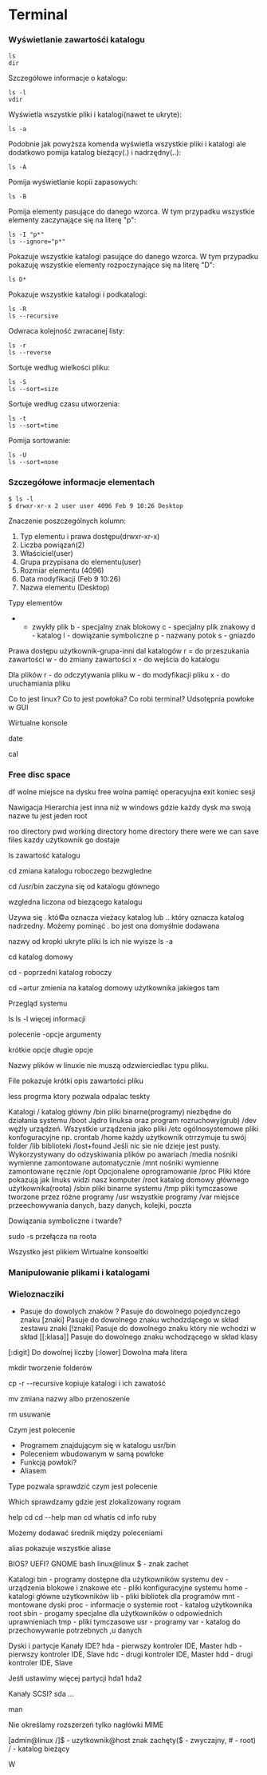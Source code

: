 # Terminal

### Wyświetlanie zawartośći katalogu

```console
ls
dir
```

Szczegółowe informacje o katalogu:

``` console
ls -l
vdir
```

Wyświetla wszystkie pliki i katalogi(nawet te ukryte):

``` console
ls -a
```

Podobnie jak powyższa komenda wyświetla wszystkie pliki i katalogi ale dodatkowo pomija katalog bieżący(.) i nadrzędny(..):

``` console
ls -A
```

Pomija wyświetlanie kopii zapasowych:

``` console
ls -B
```

Pomija elementy pasujące do danego wzorca. W tym przypadku wszystkie elementy zaczynające się na literę "p":

``` console
ls -I "p*"
ls --ignore="p*"
```

Pokazuje wszystkie katalogi pasujące do danego wzorca. W tym przypadku pokazuję wszystkie elementy rozpoczynające się na literę "D":

``` console
ls D*
```

Pokazuje wszystkie katalogi i podkatalogi:

``` console
ls -R
ls --recursive
```

Odwraca kolejność zwracanej listy:

``` console
ls -r
ls --reverse
```

Sortuje według wielkości pliku:

``` console
ls -S
ls --sort=size
```

Sortuje według czasu utworzenia:

``` console
ls -t
ls --sort=time
```

Pomija sortowanie:

``` console
ls -U
ls --sort=none
```

### Szczegółowe informacje  elementach
``` console
$ ls -l
$ drwxr-xr-x 2 user user 4096 Feb 9 10:26 Desktop
```

Znaczenie poszczególnych kolumn:
1. Typ elementu i prawa dostępu(drwxr-xr-x)
2. Liczba powiązań(2)
3. Właściciel(user)
4. Grupa przypisana do elementu(user)
5. Rozmiar elementu (4096)
6. Data modyfikacji (Feb 9 10:26)
7. Nazwa elementu (Desktop)

Typy elementów
- - zwykły plik
b - specjalny znak blokowy
c - specjalny plik znakowy
d - katalog
l - dowiązanie symboliczne
p - nazwany potok
s - gniazdo

Prawa dostępu
użytkownik-grupa-inni
dal katalogów
r = do przeszukania zawartości
w - do zmiany zawartości
x - do wejścia do katalogu

Dla plików
r - do odczytywania pliku
w - do modyfikacji pliku
x - do uruchamiania pliku



Co to jest linux?
Co to jest powłoka?
Co robi terminal? Udsotępnia powłoke w GUI

Wirtualne konsole

date

cal

### Free disc space
df wolne miejsce na dysku
free wolna pamięć operacyujna
exit koniec sesji

Nawigacja
Hierarchia jest inna niż w windows gdzie każdy dysk ma swoją nazwe tu jest jeden root

roo directory
pwd working directory
home directory there were we can save files kazdy użytkownik go dostaje

ls zawartość katalogu

cd zmiana katalogu roboczego
bezwgledne

cd /usr/bin zaczyna się od katalogu głównego

wzgledna liczona od biezącego katalogu

Uzywa się . któ©a oznacza vieżacy katalog lub .. który oznacza katalog nadrzedny. Możemy pominąć . bo jest ona domyśłnie dodawana

nazwy
od kropki ukryte pliki ls ich nie wyisze ls -a

cd katalog domowy

cd - poprzedni katalog roboczy

cd ~artur zmienia na katalog domowy użytkownika jakiegos tam

Przegląd systemu

ls
ls -l więcej informacji

polecenie -opcje argumenty

krótkie opcje długie opcje

Nazwy plików w linuxie nie muszą odzwierciedlac typu pliku.

File pokazuje krótki opis zawartości pliku

less progrma ktory pozwala odpalac teskty


Katalogi
/ katalog główny
/bin pliki binarne(programy) niezbędne do działania systemu
/boot Jądro linuksa oraz program rozruchowy(grub)
/dev wężly urządzeń. Wszystkie urządzenia jako pliki
/etc ogólnosystemowe pliki konfoguracyjne np. crontab
/home każdy użytkownik otrrzymuje tu swój folder
/lib biblioteki
/lost+found Jeśli nic sie nie dzieje jest pusty. Wykorzystywany do odzyskiwania plików po awariach
/media nośniki wymienne zamontowane automatycznie
/mnt nośniki wymienne zamontowane ręcznie
/opt Opcjonalene oprogramowanie
/proc Pliki które pokazują jak linuks widzi nasz komputer
/root katalog domowy głównego użytkownika(roota)
/sbin pliki binarne systemu
/tmp pliki tymczasowe tworzone przez różne programy
/usr wszystkie programy
/var miejsce przeechowywania danych, bazy danych, kolejki, poczta


Dowiązania symboliczne i twarde?

sudo -s przełącza na roota

Wszystko jest plikiem
Wirtualne konsoeltki

### Manipulowanie plikami i katalogami
### Wieloznacziki
* Pasuje do dowolych znaków
? Pasuje do dowolnego pojedynczego znaku
[znaki] Pasuje do dowolnego znaku wchodzdącego w skład zestawu znaki
[!znaki] Pasuje do dowolnego znaku który nie wchodzi w skład
[[:klasa]] Pasuje do dowolnego znaku wchodzącego w skład klasy

[:digit] Do dowolnej liczby
[:lower] Dowolna mała litera

mkdir tworzenie folderów

cp -r --recursive kopiuje katalogi i ich zawatość

mv zmiana nazwy albo przenoszenie

rm usuwanie


Czym jest polecenie
- Programem znajdującym się w katalogu usr/bin
- Poleceniem wbudowanym w samą powłoke
- Funkcją powłoki?
- Aliasem

Type pozwala sprawdzić czym jest polecenie

Which sprawdzamy gdzie jest zlokalizowany rogram


help cd
cd --help
man cd
whatis cd
info ruby

Możemy dodawać średnik między poleceniami

alias pokazuje wszystkie aliase


BIOS?
UEFI?
GNOME
bash
linux@linux $ - znak zachet

Katalogi
bin - programy dostępne dla użytkowników systemu
dev - urządzenia blokowe i znakowe
etc - pliki konfiguracyjne systemu
home - katalogi główne użytkowników
lib - pliki bibliotek dla programów
mnt - montowane dyski
proc - informacje o systemie
root - katalog użytkownika root
sbin - progamy specjalne dla użytkowników o odpowiednich uprawnieniach
tmp - pliki tymczasowe
usr - programy
var - katalog do przechowywanie potrzebnych ,u danych

Dyski i partycje
Kanały IDE?
hda - pierwszy kontroler IDE, Master
hdb - pierwszy kontroler IDE, Slave
hdc - drugi kontroler IDE, Master
hdd - drugi kontroler IDE, Slave

Jeśłi ustawimy więcej partycji
hda1
hda2

Kanały SCSI?
sda
...


man

Nie określamy rozszerzeń tylko nagłówki MIME

[admin@linux /]$ - uzytkownik@host znak zachęty($ - zwyczajny, # - root) / - katalog bieżący

W
